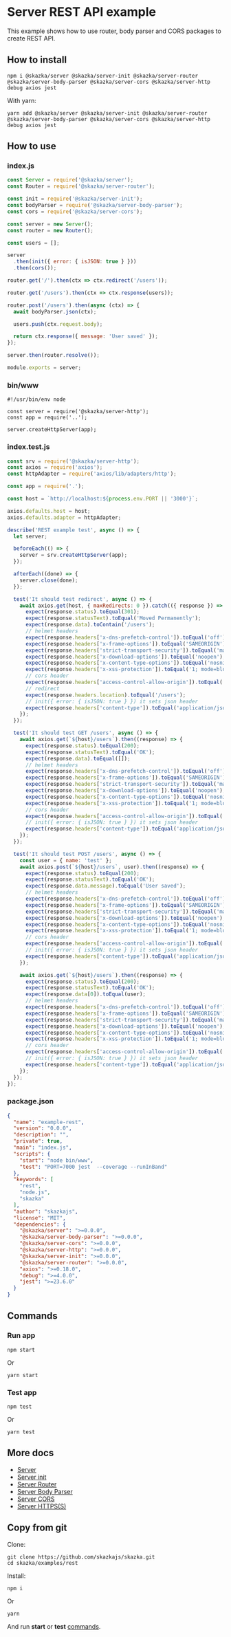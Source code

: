 # Server REST API example

This example shows how to use router, body parser and CORS packages to create REST API.

## How to install

    npm i @skazka/server @skazka/server-init @skazka/server-router @skazka/server-body-parser @skazka/server-cors @skazka/server-http debug axios jest
    
With yarn:

    yarn add @skazka/server @skazka/server-init @skazka/server-router @skazka/server-body-parser @skazka/server-cors @skazka/server-http debug axios jest
    
## How to use

### index.js

```javascript
const Server = require('@skazka/server');
const Router = require('@skazka/server-router');

const init = require('@skazka/server-init');
const bodyParser = require('@skazka/server-body-parser');
const cors = require('@skazka/server-cors');

const server = new Server();
const router = new Router();

const users = [];

server
  .then(init({ error: { isJSON: true } }))
  .then(cors());

router.get('/').then(ctx => ctx.redirect('/users'));

router.get('/users').then(ctx => ctx.response(users));

router.post('/users').then(async (ctx) => {
  await bodyParser.json(ctx);

  users.push(ctx.request.body);

  return ctx.response({ message: 'User saved' });
});

server.then(router.resolve());

module.exports = server;
```

### bin/www

```
#!/usr/bin/env node

const server = require('@skazka/server-http');
const app = require('..');

server.createHttpServer(app);
```

### index.test.js

```javascript
const srv = require('@skazka/server-http');
const axios = require('axios');
const httpAdapter = require('axios/lib/adapters/http');

const app = require('.');

const host = `http://localhost:${process.env.PORT || '3000'}`;

axios.defaults.host = host;
axios.defaults.adapter = httpAdapter;

describe('REST example test', async () => {
  let server;

  beforeEach(() => {
    server = srv.createHttpServer(app);
  });

  afterEach((done) => {
    server.close(done);
  });

  test('It should test redirect', async () => {
    await axios.get(host, { maxRedirects: 0 }).catch(({ response }) => {
      expect(response.status).toEqual(301);
      expect(response.statusText).toEqual('Moved Permanently');
      expect(response.data).toContain('/users');
      // helmet headers
      expect(response.headers['x-dns-prefetch-control']).toEqual('off');
      expect(response.headers['x-frame-options']).toEqual('SAMEORIGIN');
      expect(response.headers['strict-transport-security']).toEqual('max-age=15552000; includeSubDomains');
      expect(response.headers['x-download-options']).toEqual('noopen');
      expect(response.headers['x-content-type-options']).toEqual('nosniff');
      expect(response.headers['x-xss-protection']).toEqual('1; mode=block');
      // cors header
      expect(response.headers['access-control-allow-origin']).toEqual('*');
      // redirect
      expect(response.headers.location).toEqual('/users');
      // init({ error: { isJSON: true } }) it sets json header
      expect(response.headers['content-type']).toEqual('application/json');
    });
  });

  test('It should test GET /users', async () => {
    await axios.get(`${host}/users`).then((response) => {
      expect(response.status).toEqual(200);
      expect(response.statusText).toEqual('OK');
      expect(response.data).toEqual([]);
      // helmet headers
      expect(response.headers['x-dns-prefetch-control']).toEqual('off');
      expect(response.headers['x-frame-options']).toEqual('SAMEORIGIN');
      expect(response.headers['strict-transport-security']).toEqual('max-age=15552000; includeSubDomains');
      expect(response.headers['x-download-options']).toEqual('noopen');
      expect(response.headers['x-content-type-options']).toEqual('nosniff');
      expect(response.headers['x-xss-protection']).toEqual('1; mode=block');
      // cors header
      expect(response.headers['access-control-allow-origin']).toEqual('*');
      // init({ error: { isJSON: true } }) it sets json header
      expect(response.headers['content-type']).toEqual('application/json');
    });
  });

  test('It should test POST /users', async () => {
    const user = { name: 'test' };
    await axios.post(`${host}/users`, user).then((response) => {
      expect(response.status).toEqual(200);
      expect(response.statusText).toEqual('OK');
      expect(response.data.message).toEqual('User saved');
      // helmet headers
      expect(response.headers['x-dns-prefetch-control']).toEqual('off');
      expect(response.headers['x-frame-options']).toEqual('SAMEORIGIN');
      expect(response.headers['strict-transport-security']).toEqual('max-age=15552000; includeSubDomains');
      expect(response.headers['x-download-options']).toEqual('noopen');
      expect(response.headers['x-content-type-options']).toEqual('nosniff');
      expect(response.headers['x-xss-protection']).toEqual('1; mode=block');
      // cors header
      expect(response.headers['access-control-allow-origin']).toEqual('*');
      // init({ error: { isJSON: true } }) it sets json header
      expect(response.headers['content-type']).toEqual('application/json');
    });

    await axios.get(`${host}/users`).then((response) => {
      expect(response.status).toEqual(200);
      expect(response.statusText).toEqual('OK');
      expect(response.data[0]).toEqual(user);
      // helmet headers
      expect(response.headers['x-dns-prefetch-control']).toEqual('off');
      expect(response.headers['x-frame-options']).toEqual('SAMEORIGIN');
      expect(response.headers['strict-transport-security']).toEqual('max-age=15552000; includeSubDomains');
      expect(response.headers['x-download-options']).toEqual('noopen');
      expect(response.headers['x-content-type-options']).toEqual('nosniff');
      expect(response.headers['x-xss-protection']).toEqual('1; mode=block');
      // cors header
      expect(response.headers['access-control-allow-origin']).toEqual('*');
      // init({ error: { isJSON: true } }) it sets json header
      expect(response.headers['content-type']).toEqual('application/json');
    });
  });
});
```

### package.json

```json
{
  "name": "example-rest",
  "version": "0.0.0",
  "description": "",
  "private": true,
  "main": "index.js",
  "scripts": {
    "start": "node bin/www",
    "test": "PORT=7000 jest  --coverage --runInBand"
  },
  "keywords": [
    "rest",
    "node.js",
    "skazka"
  ],
  "author": "skazkajs",
  "license": "MIT",
  "dependencies": {
    "@skazka/server": ">=0.0.0",
    "@skazka/server-body-parser": ">=0.0.0",
    "@skazka/server-cors": ">=0.0.0",
    "@skazka/server-http": ">=0.0.0",
    "@skazka/server-init": ">=0.0.0",
    "@skazka/server-router": ">=0.0.0",
    "axios": ">=0.18.0",
    "debug": ">=4.0.0",
    "jest": ">=23.6.0"
  }
}
```

## Commands

### Run app

    npm start
    
Or

    yarn start
    
### Test app

    npm test
    
Or

    yarn test

## More docs

- [Server](https://skazkajs.org/server)
- [Server init](https://skazkajs.org/server/init)
- [Server Router](https://skazkajs.org/server/router)
- [Server Body Parser](https://skazkajs.org/server/body-parser)
- [Server CORS](https://skazkajs.org/server/cors)
- [Server HTTPS(S)](https://skazkajs.org/server/http)

## Copy from git

Clone:

    git clone https://github.com/skazkajs/skazka.git
    cd skazka/examples/rest

Install:
    
    npm i

Or 

    yarn
    
And run **start** or **test** [commands](#commands).
